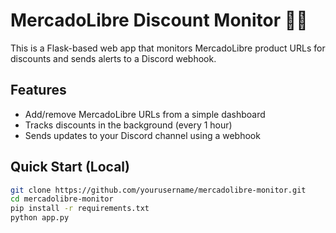 # MercadoLibre Discount Monitor 🛒💸

This is a Flask-based web app that monitors MercadoLibre product URLs for discounts and sends alerts to a Discord webhook.

## Features

- Add/remove MercadoLibre URLs from a simple dashboard
- Tracks discounts in the background (every 1 hour)
- Sends updates to your Discord channel using a webhook

## Quick Start (Local)

```bash
git clone https://github.com/yourusername/mercadolibre-monitor.git
cd mercadolibre-monitor
pip install -r requirements.txt
python app.py
